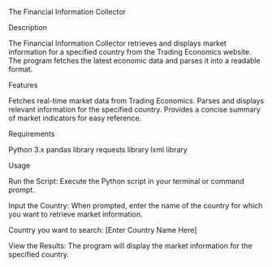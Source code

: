 The Financial Information Collector


Description

The Financial Information Collector retrieves and displays market information for a specified country from the Trading Economics website. The program fetches the latest economic data and parses it into a readable format.

Features

Fetches real-time market data from Trading Economics.
Parses and displays relevant information for the specified country.
Provides a concise summary of market indicators for easy reference.


Requirements

Python 3.x
pandas library
requests library
lxml library


Usage

Run the Script:
Execute the Python script in your terminal or command prompt.


Input the Country:
When prompted, enter the name of the country for which you want to retrieve market information.

Country you want to search: [Enter Country Name Here]


View the Results:
The program will display the market information for the specified country.